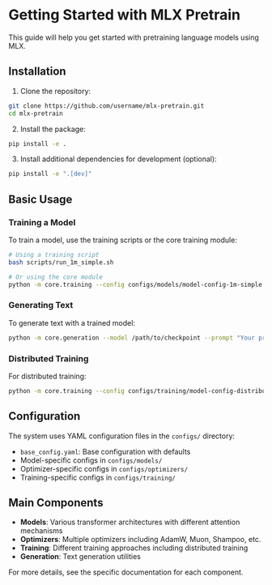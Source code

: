 # Getting Started with MLX Pretrain

This guide will help you get started with pretraining language models using MLX.

## Installation

1. Clone the repository:
```bash
git clone https://github.com/username/mlx-pretrain.git
cd mlx-pretrain
```

2. Install the package:
```bash
pip install -e .
```

3. Install additional dependencies for development (optional):
```bash
pip install -e ".[dev]"
```

## Basic Usage

### Training a Model

To train a model, use the training scripts or the core training module:

```bash
# Using a training script
bash scripts/run_1m_simple.sh

# Or using the core module
python -m core.training --config configs/models/model-config-1m-simple.yaml
```

### Generating Text

To generate text with a trained model:

```bash
python -m core.generation --model /path/to/checkpoint --prompt "Your prompt here"
```

### Distributed Training

For distributed training:

```bash
python -m core.training --config configs/training/model-config-distributed.yaml
```

## Configuration

The system uses YAML configuration files in the `configs/` directory:

- `base_config.yaml`: Base configuration with defaults
- Model-specific configs in `configs/models/`
- Optimizer-specific configs in `configs/optimizers/`
- Training-specific configs in `configs/training/`

## Main Components

- **Models**: Various transformer architectures with different attention mechanisms
- **Optimizers**: Multiple optimizers including AdamW, Muon, Shampoo, etc.
- **Training**: Different training approaches including distributed training
- **Generation**: Text generation utilities

For more details, see the specific documentation for each component.